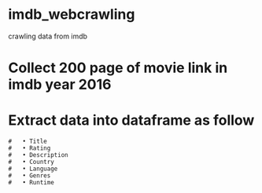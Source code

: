 # imdb_webcrawling
crawling data from imdb

# Collect 200 page of movie link in imdb year 2016
# Extract data into dataframe as follow
    #   • Title
    #   • Rating
    #   • Description
    #   • Country
    #   • Language
    #   • Genres
    #   • Runtime
